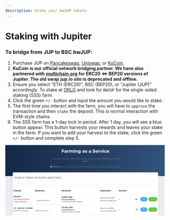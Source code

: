 ```yaml
---
description: Stake your bwJUP tokens
---
```


# Staking with Jupiter

### To bridge from JUP to BSC bwJUP:

1. Purchase JUP on [Pancakeswap](https://pancakeswap.finance/swap?inputCurrency=0x0231f91e02debd20345ae8ab7d71a41f8e140ce7\&outputCurrency=0xbb4cdb9cbd36b01bd1cbaebf2de08d9173bc095c), [Uniswap](https://app.uniswap.org/#/swap?inputCurrency=0x4b1e80cac91e2216eeb63e29b957eb91ae9c2be8\&outputCurrency=ETH), or [KuCoin](https://www.kucoin.com/ucenter/signup?rcode=HH7M58).&#x20;
2. **KuCoin is our official network bridging partner. We have also partnered with** [**multichain.org**](https://app.multichain.org/#/router) **for ERC20 <=> BEP20 versions of Jupiter. The old swap.jup.io site is deprecated and offline.**&#x20;
3. Ensure you select "ETH (ERC20)", BSC (BEP20), or "Jupiter (JUP)" accordingly. To stake at [OKLG](https://app.oklg.io/#/faas) and look for `BWJUP` for the single-sided staking (SSS) farm.
4. Click the green `+/-` button and input the amount you would like to stake.&#x20;
5. The first time you interact with the farm, you will have to `approve` the transaction and then `stake` the deposit. This is normal interaction with EVM-style chains.
6. The SSS farm has a 1-day lock in period. After 1 day, you will see a blue button appear. This button harvests your rewards and leaves your stake in the farm. If you want to add your harvest to the stake, click the green `+/-` button and complete step 5.

![View of the BEP20 verion farms](<../.gitbook/assets/Screen Shot 2022-04-07 at 10.37.30 PM (1).png>)
